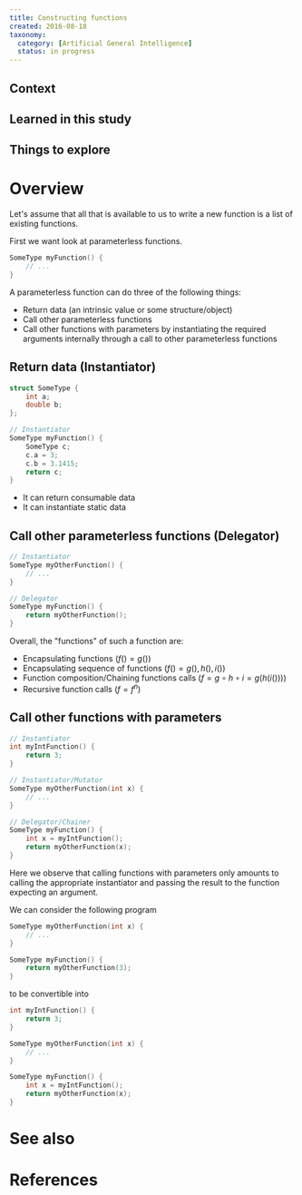 ```yaml
---
title: Constructing functions
created: 2016-08-18
taxonomy:
  category: [Artificial General Intelligence]
  status: in progress
---
```


## Context

## Learned in this study

## Things to explore

# Overview
Let's assume that all that is available to us to write a new function is a list of existing functions.

First we want look at parameterless functions.

```cpp
SomeType myFunction() {
	// ...
}
```

A parameterless function can do three of the following things:
* Return data (an intrinsic value or some structure/object)
* Call other parameterless functions
* Call other functions with parameters by instantiating the required arguments internally through a call to other parameterless functions

## Return data (Instantiator)
```cpp
struct SomeType {
	int a;
	double b;
};

// Instantiator
SomeType myFunction() {
	SomeType c;
	c.a = 3;
	c.b = 3.1415;
	return c;
}
```

* It can return consumable data
* It can instantiate static data

## Call other parameterless functions (Delegator)
```cpp
// Instantiator
SomeType myOtherFunction() {
	// ...
}

// Delegator
SomeType myFunction() {
	return myOtherFunction();
}
```

Overall, the "functions" of such a function are:
* Encapsulating functions ($f() = g()$)
* Encapsulating sequence of functions ($f() = g(),h(),i()$)
* Function composition/Chaining functions calls ($f = g \circ h \circ i = g(h(i()))$)
* Recursive function calls ($f = f^n$)

## Call other functions with parameters
```cpp
// Instantiator
int myIntFunction() {
	return 3;
}

// Instantiator/Mutator
SomeType myOtherFunction(int x) {
	// ...
}

// Delegator/Chainer
SomeType myFunction() {
	int x = myIntFunction();
	return myOtherFunction(x);
}
```

Here we observe that calling functions with parameters only amounts to calling the appropriate instantiator and passing the result to the function expecting an argument.

We can consider the following program

```cpp
SomeType myOtherFunction(int x) {
	// ...
}

SomeType myFunction() {
	return myOtherFunction(3);
}
```

to be convertible into

```cpp
int myIntFunction() {
	return 3;
}

SomeType myOtherFunction(int x) {
	// ...
}

SomeType myFunction() {
	int x = myIntFunction();
	return myOtherFunction(x);
}
```

# See also

# References